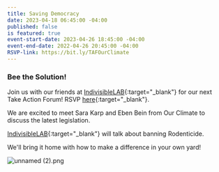 ```yaml
---
title: Saving Democracy
date: 2023-04-18 06:45:00 -04:00
published: false
is featured: true
event-start-date: 2023-04-26 18:45:00 -04:00
event-end-date: 2022-04-26 20:45:00 -04:00
RSVP-link: https://bit.ly/TAFOurClimate
---
```


### Bee the Solution!

Join us with our friends at [IndivisibleLAB](https://indivisiblelab.org){:target="_blank"} for our next Take Action Forum!  RSVP [here](bit.ly/TAFOurClimate){:target="_blank"}.

We are excited to meet Sara Karp and Eben Bein from Our Climate to discuss the latest legislation.

[IndivisibleLAB](https://indivisiblelab.org){:target="_blank"} will talk about banning Rodenticide.

We'll bring it home with how to make a difference in your own yard!

![unnamed (2).png](/uploads/unnamed%20(2).png)